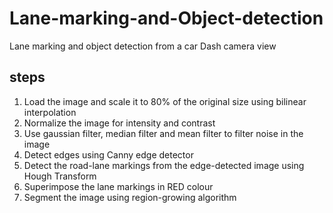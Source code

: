 # Lane-marking-and-Object-detection
Lane marking and object detection from a car Dash camera view

## steps
1. Load the image and scale it to 80% of the original size using bilinear
interpolation
2. Normalize the image for intensity and contrast
3. Use gaussian filter, median filter and mean filter to filter noise in the image
4. Detect edges using Canny edge detector
5. Detect the road-lane markings from the edge-detected image using Hough Transform
6. Superimpose the lane markings in RED colour
7. Segment the image using region-growing algorithm
